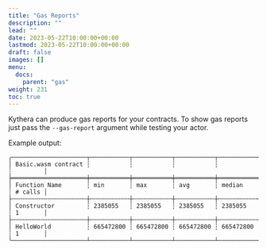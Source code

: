```yaml
---
title: "Gas Reports"
description: ""
lead: ""
date: 2023-05-22T10:00:00+00:00
lastmod: 2023-05-22T10:00:00+00:00
draft: false
images: []
menu:
  docs:
    parent: "gas"
weight: 231
toc: true
---
```


Kythera can produce gas reports for your contracts. To show gas reports just pass the `--gas-report` argument while testing
your actor.

Example output:
```shell
╭─────────────────────┬───────────┬───────────┬───────────┬───────────┬─────────╮
│ Basic.wasm contract ┆           ┆           ┆           ┆           ┆         │
╞═════════════════════╪═══════════╪═══════════╪═══════════╪═══════════╪═════════╡
│ Function Name       ┆ min       ┆ max       ┆ avg       ┆ median    ┆ # calls │
├╌╌╌╌╌╌╌╌╌╌╌╌╌╌╌╌╌╌╌╌╌┼╌╌╌╌╌╌╌╌╌╌╌┼╌╌╌╌╌╌╌╌╌╌╌┼╌╌╌╌╌╌╌╌╌╌╌┼╌╌╌╌╌╌╌╌╌╌╌┼╌╌╌╌╌╌╌╌╌┤
│ Constructor         ┆ 2385055   ┆ 2385055   ┆ 2385055   ┆ 2385055   ┆ 1       │
├╌╌╌╌╌╌╌╌╌╌╌╌╌╌╌╌╌╌╌╌╌┼╌╌╌╌╌╌╌╌╌╌╌┼╌╌╌╌╌╌╌╌╌╌╌┼╌╌╌╌╌╌╌╌╌╌╌┼╌╌╌╌╌╌╌╌╌╌╌┼╌╌╌╌╌╌╌╌╌┤
│ HelloWorld          ┆ 665472800 ┆ 665472800 ┆ 665472800 ┆ 665472800 ┆ 1       │
╰─────────────────────┴───────────┴───────────┴───────────┴───────────┴─────────╯
```